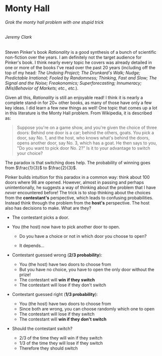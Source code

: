 # Monty Hall

###### Grok the monty hall problem with one stupid trick

###### Jeremy Clark

Steven Pinker's book *Rationality* is a good synthesis of a bunch of scientific non-fiction over the years. I am definitely not the target audience for Pinker's book. I think nearly every topic he covers was already detailed in one or more of the books I've read over the past 20 years (including off the top of my head: *The Undoing Project; The Drunkard's Walk; Nudge; Predictable Irrational; Fooled by Randomness; Thinking, Fast and Slow; The Signal and the Noise; Freakonomics; Superforecasting; Innumeracy; (Mis)Behavior of Markets; etc., etc.*). 

Given all this, *Rationality* is still an enjoyable read! I think it is nearly a complete stand-in for 20+ other books, as many of those have only a few key ideas. I did learn a few new things as well! One topic that comes up a lot in this literature is the Monty Hall problem. From Wikipedia, it is described as:

> Suppose you're on a game show, and you're given the choice of three doors: Behind one door is a car; behind the others, goats. You pick a door, say No. 1, and the host, who knows what's behind the doors, opens another door, say No. 3, which has a goat. He then says to you, "Do you want to pick door No. 2?" Is it to your advantage to switch your choice?

The paradox is that switching does help. The probability of winning goes from $\frac{1}{3}$ to $\frac{2}{3}$. 

Pinker builds intuition for this paradox in a common way: think about 100 doors where 98 are opened. However, almost in passing and perhaps unintentionally, he suggests a way of thinking about the problem that I have *never* encountered before! The trick is to stop thinking about the choices from the **contestant's** perspective, which leads to confusing probabilities. Instead think through the problem from the **host's** perspective. The host also has decisions to make. What are they? 

- The contestant picks a door. 
- You (the host) now have to pick another door to open.
  - Do you have a choice or not in which door you choose to open? 

  - It depends...

- Contestant guessed wrong (**2/3 probability**):
  - You (the host) have two doors to choose from
  - But you have no choice, you have to open the only door without the prize!
  - The contestant will **win** **if they switch**
  - The contestant will lose if they don't switch
- Contestant guessed right (**1/3 probability**):
  - You (the host) have two doors to choose from
  - Since both are wrong, you can choose randomly which one to open
  - The contestant will lose if they switch
  - The contestant will **win if they don't switch**
- Should the contestant switch? 
  - 2/3 of the time they will win if they switch
  - 1/3 of the time they will lose if they switch
  - Therefore they should switch
